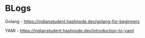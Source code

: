 # BLogs

Golang - https://indianstudent.hashnode.dev/golang-for-beginners

YAMl - https://indianstudent.hashnode.dev/introduction-to-yaml



